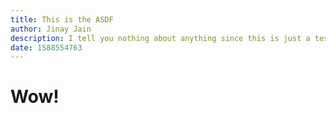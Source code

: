 ```yaml
---
title: This is the ASDF
author: Jinay Jain
description: I tell you nothing about anything since this is just a test.
date: 1588554763
---
```


# Wow!
